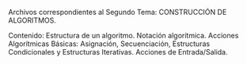 Archivos correspondientes al Segundo Tema: CONSTRUCCIÓN DE ALGORITMOS.

Contenido: Estructura de un algoritmo. Notación algorítmica. Acciones Algorítmicas Básicas: Asignación,
Secuenciación, Estructuras Condicionales y Estructuras Iterativas. Acciones de Entrada/Salida.

